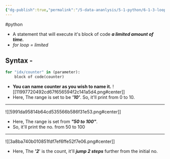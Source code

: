 ```yaml
---
{"dg-publish":true,"permalink":"/5-data-ananlysis/5-1-python/6-1-3-loops/2-python-for-loop/","noteIcon":""}
---
```


#python 
- A statement that will execute it's block of code ***a limited amount of time.***
- *for loop = limited* 
## Syntax - 
```Python
for "idx/counter" in (parameter):
	block of code(counter)
```
- **You can name counter as you wish to name it.**
![[11997720492cd67f656594f2c141a5d4.png#center]]
 - Here, The range is set to be ***'10'***. So, it'll print from 0 to 10.
* * *
 ![[5991da95814b64cd535566b586f31e53.png#center]]
 * Here, The range is set from ***"50 to 100"***. 
 * So, it'll print the no. from 50 to 100
* * *
 ![[3a8ba740b010851fdf7ef6ffe52f7e06.png#center]]
 - Here, The ***'2***' is the count, it'll ***jump 2 steps*** further from the initial no.